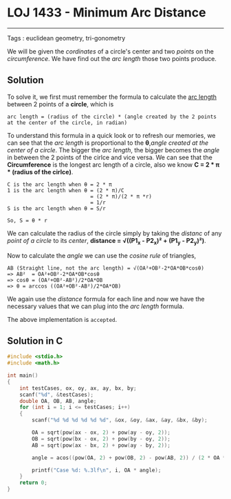 # LOJ 1433 - Minimum Arc Distance
---
Tags : euclidean geometry, tri-gonometry

We will be given the _cordinates_ of a circle's center and two _points_ on the _circumference_. We have find out the _arc length_ those two points produce. 

## Solution

To solve it, we first must remember the formula to calculate the [arc length](https://en.wikipedia.org/wiki/Arc_length "arc length") between 2 points of a __circle__, which is 
```
arc length = (radius of the circle) * (angle created by the 2 points at the center of the circle, in radian)
```

To understand this formula in a quick look or to refresh our memories, we can see that the _arc length_ is proportional to the __θ__,_angle created at the center of a circle_. The bigger the _arc length_, the bigger becomes the _angle_ in between the 2 points of the cirlce and vice versa. We can see that the __Circumference__ is the longest arc length of a circle, also we know __C = 2 * π * (radius of the cirlce)__. 
```
C is the arc length when θ = 2 * π
1 is the arc length when θ = (2 * π)/C
                           = (2 * π)/(2 * π *r)
                           = 1/r
S is the arc length when θ = S/r

So, S = θ * r
```

We can calculate the radius of the circle simply by taking the _distanc_ of any _point of a circle_ to its _center_, __distance = √((P1<sub>x</sub> - P2<sub>x</sub>)² + (P1<sub>y</sub> - P2<sub>y</sub>)²)__.

Now to calculate the _angle_ we can use the _cosine rule_ of triangles,
```
AB (Straight line, not the arc length) = √(OA²+OB²-2*OA*OB*cosθ)  
=> AB²  = OA²+OB²-2*OA*OB*cosθ
=> cosθ = (OA²+OB²-AB²)/2*OA*OB
=> θ = arccos ((OA²+OB²-AB²)/2*OA*OB)
```
We again use the _distance_ formula for each line and now we have the necessary values that we can plug into the _arc length_ formula.

The above implementation is `accepted`.

## Solution in C
```c
#include <stdio.h>
#include <math.h>

int main()
{
    int testCases, ox, oy, ax, ay, bx, by;
    scanf("%d", &testCases);
    double OA, OB, AB, angle;
    for (int i = 1; i <= testCases; i++)
    {
        scanf("%d %d %d %d %d %d", &ox, &oy, &ax, &ay, &bx, &by);

        OA = sqrt(pow(ax - ox, 2) + pow(ay - oy, 2));
        OB = sqrt(pow(bx - ox, 2) + pow(by - oy, 2));
        AB = sqrt(pow(ax - bx, 2) + pow(ay - by, 2));

        angle = acos((pow(OA, 2) + pow(OB, 2) - pow(AB, 2)) / (2 * OA * OB));

        printf("Case %d: %.3lf\n", i, OA * angle);
    }
    return 0;
}

```
